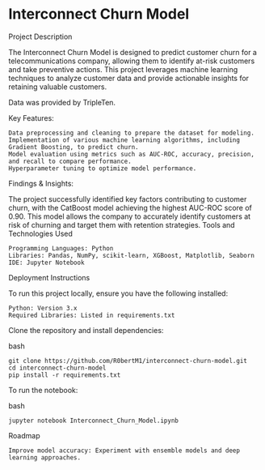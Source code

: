 # Interconnect Churn Model
Project Description

The Interconnect Churn Model is designed to predict customer churn for a telecommunications company, allowing them to identify at-risk customers and take preventive actions. This project leverages machine learning techniques to analyze customer data and provide actionable insights for retaining valuable customers.

Data was provided by TripleTen.

Key Features:

    Data preprocessing and cleaning to prepare the dataset for modeling.
    Implementation of various machine learning algorithms, including Gradient Boosting, to predict churn.
    Model evaluation using metrics such as AUC-ROC, accuracy, precision, and recall to compare performance.
    Hyperparameter tuning to optimize model performance.

Findings & Insights:

The project successfully identified key factors contributing to customer churn, with the CatBoost model achieving the highest AUC-ROC score of 0.90. This model allows the company to accurately identify customers at risk of churning and target them with retention strategies.
Tools and Technologies Used

    Programming Languages: Python
    Libraries: Pandas, NumPy, scikit-learn, XGBoost, Matplotlib, Seaborn
    IDE: Jupyter Notebook


Deployment Instructions

To run this project locally, ensure you have the following installed:

    Python: Version 3.x
    Required Libraries: Listed in requirements.txt

Clone the repository and install dependencies:

bash

    git clone https://github.com/R0bertM1/interconnect-churn-model.git
    cd interconnect-churn-model
    pip install -r requirements.txt

To run the notebook:

bash

    jupyter notebook Interconnect_Churn_Model.ipynb

Roadmap

    Improve model accuracy: Experiment with ensemble models and deep learning approaches.
